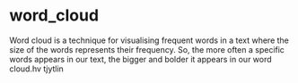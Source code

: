 # word_cloud
Word cloud is a technique for visualising frequent words in a text where the size of the words represents their frequency.
So, the more often a specific words appears in our text, the bigger and bolder it appears in our word cloud.hv tjytlin

